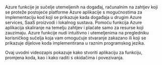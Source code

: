 Azure funkcije je sučelje utemeljenih na događaj, računalnim na zahtjev koji se proteže postojeće platforme Azure aplikacije s mogućnostima za implementaciju kod koji se prikazuje kada događaja u drugim Azure services, SaaS proizvodi i lokalnog sustava. Pomoću funkcija Azure aplikacija skaliranje na temelju zahtjev i plaćate samo za resurse koji zauzimaju. Azure funkcije nudi intuitivno i utemeljenima na pregledniku korisničkog sučelja koja vam omogućuje stvaranje zakazano ili koji se prikazuje dijelove koda implementirana u raznim programskog jezika. 

Ovaj uvodni videozapis pokazuje kako stvoriti aplikaciju za funkciju, promjena koda, kao i kako raditi s okidačima i povezivanja.